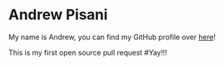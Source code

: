 # Andrew Pisani

My name is Andrew, you can find my GitHub profile over [here](https://github.com/bondichi)!

This is my first open source pull request #Yay!!!
